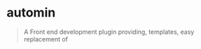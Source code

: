 # automin

> A Front end development plugin providing, templates, easy replacement of <script> <link> and static resources tags for deployment and debugging, a template engine similar to custom tags of web components (static generation of html using custom tags), and a lot more
Fully Customizable.

## Getting Started
This plugin requires Grunt `~0.4.5`

If you haven't used [Grunt](http://gruntjs.com/) before, be sure to check out the [Getting Started](http://gruntjs.com/getting-started) guide, as it explains how to create a [Gruntfile](http://gruntjs.com/sample-gruntfile) as well as install and use Grunt plugins. Once you're familiar with that process, you may install this plugin with this command:

```shell
npm install automin --save-dev
```

Once the plugin has been installed, it may be enabled inside your Gruntfile with this line of JavaScript:

```js
grunt.loadNpmTasks('automin');
```

and load dependencies.
```js
grunt.loadNpmTasks('grunt-contrib-concat');
grunt.loadNpmTasks('grunt-contrib-cssmin');
grunt.loadNpmTasks('grunt-contrib-uglify');
grunt.loadNpmTasks('grunt-contrib-clean');
```
## The "build-block" task
## Files used
```
+-- Gruntfile.js
+-- src/
|   +-- index.html
|   +-- scripts/
|   |   +-- file1.js
|   |   +-- file2.js
+-- a/root/path
|   +-- file1.js
|   +-- file2.js
```
### Overview
build-block calculates the path relative to the current processing html, so a root option is needed.
must run theses tasks with these targets
```
concat:automin
uglify:automin
cssmin:automin
clean:build-block
```

```js
grunt.initConfig({
  'build-block': {
    options: {
      // Task-specific options go here.
    },
    your_target: {
      // Target-specific file lists and/or options go here.
    },
  },
});
```

### Options

#### options.root
Type: `String`
Required: `true`

A string value that is used for search as the root in script,link, and other resource tags being built.
ex:
```js{
    options: 'a/Root/Path'
}
```
```html
<!-- build:js built_file.js -->
&lt;script...src="/file1.js"...&gt;
&lt;script...src="/file2.js"...&gt;
<!-- /build -->
```
files would be  a/Root/Path/file1.js and a/RootPath/file2.s
relative to the Gruntfile.js (path running the console)
#### options.tmp
Type: `String`
Default value: `'.tmp'`

A string value that is used as path for temporary files

### Usage Examples

```js{
    options: 'a/Root/Path'
}
```
```html
<!-- build:js built_file.js -->
&lt;script...src="/file1.js"...&gt;
&lt;script...src="/file2.js"...&gt;
<!-- /build -->
```

would generate

```
+-- Gruntfile.js
+-- src/
|   +-- index.html
+-- a/root/path
|   +-- file1.js
|   +-- file2.js
```
#### Default Options
Html
```html
```

```js
grunt.initConfig({
  'build-block': {
    options: {
        tmp:'.tmp',
        root:'src'
    },
    files: {
      'dest/default_options': ['src/testing', 'src/123'],
    },
  },
});
```

## Contributing
In lieu of a formal styleguide, take care to maintain the existing coding style. Add unit tests for any new or changed functionality. Lint and test your code using [Grunt](http://gruntjs.com/).

#License
A custom license, read please ;).

##Everything is undex development, including documentation, readme.md etc.
